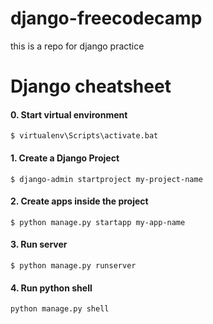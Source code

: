 # django-freecodecamp
this is a repo for django practice

# Django cheatsheet

#### 0. Start virtual environment 

`$ virtualenv\Scripts\activate.bat`

#### 1. Create a Django Project
`$ django-admin startproject my-project-name`

 #### 2. Create apps inside the project
`$ python manage.py startapp my-app-name`

#### 3. Run server
`$ python manage.py runserver`

#### 4. Run python shell
`python manage.py shell`


